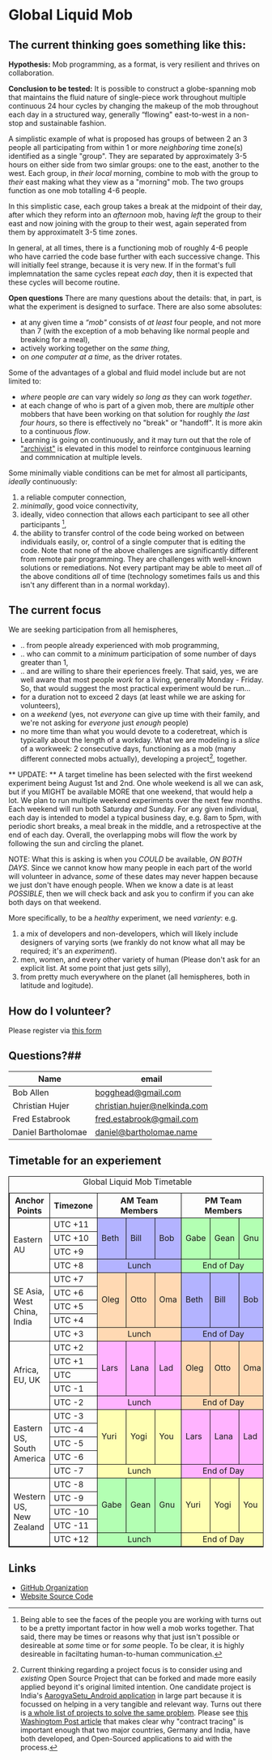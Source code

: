 # Global Liquid Mob

## The current thinking goes something like this: 
**Hypothesis:** Mob programming, as a format, is very resilient and thrives on collaboration.

**Conclusion to be tested:** It is possible to construct a globe-spanning mob that maintains the fluid nature of single-piece work throughout multiple continuous 24 hour cycles by changing the makeup of the mob throughout each day in a structured way, generally “flowing" east-to-west in a non-stop and sustainable fashion.

A simplistic example of what is proposed has groups of between 2 an 3 people all participating from within 1 or more _neighboring_ time zone(s) identified as a single "group". They are separated by approximately 3-5 hours on either side from two simlar groups: one to the east, another to the west. Each group, in _their local_ morning, combine to mob with the group to _their_ east making what they view as a "morning" mob. The two groups function as one mob totalling 4-6 people.

In this simplistic case, each group takes a break at the midpoint of their day, after which they reform into an _afternoon_ mob, having _left_ the group to their east and now joining with the group to their west, again seperated from them by approximatelt 3-5 time zones.

In general, at all times, there is a functioning mob of roughly 4-6 people who have carried the code base further with each successive change. This will initially feel strange, because it is very new. If in the format's full implemnatation the same cycles repeat _each day_, then it is expected that these cycles will become routine.

**Open questions**
There are many questions about the details: that, in part, is what the experiment is designed to surface. There are also some absolutes:
* at any given time a _“mob"_ consists of _at least_ four people, and not more than 7 (with the exception of a mob behaving like normal people and breaking for a meal),
* actively working together on the _same thing_, 
* on _one computer at a time_, as the driver rotates.

Some of the advantages of a global and fluid model include but are not limited to:
* _where_ people _are_ can vary widely _so long as_ they can work _together_.
* at each change of who is part of a given mob, there are _multiple_ other mobbers 
that have been working on that solution for roughly _the last four hours_, so there is effectively no "break" or "handoff". 
It is more akin to a continuous _flow_.
* Learning is going on continuously, and it may turn out that the role of ["archivist"](https://github.com/willemlarsen/mobprogrammingrpg/blob/master/theArchivist.pdf) is elevated in this model to reinforce contginuous learning and commnication at multiple levels.

Some minimally viable conditions can be met for almost all participants, _ideally_ continuously: 
1. a reliable computer connection, 
2. _minimally_, good voice connectivity, 
3. ideally, video connection that allows each participant to see all other participants [^1], 
4. the ability to transfer control of the code being worked on between individuals easily, or, control of a single computer that is editing the code.
Note that none of the above challenges are significantly different from remote pair programming. They are challenges with well-known solutions or remediations. Not every partipant may be able to meet _all_ of the above conditions _all_ of time (technology sometimes fails us and this isn't any different than in a normal workday).

## The current focus
We are seeking participation from all hemispheres,
* .. from people already experienced with mob programming,
* .. who can commit to a _minimum_ participation of some number of days greater than 1,
* .. and are willing to share their eperiences freely.
That said, yes, we are well aware that most people _work_ for a living, generally Monday - Friday. So, that would suggest the most practical experiment would be run...
* for a duration not to exceed 2 days (at least while we are asking for volunteers),
* on a _weekend_ (yes, not _everyone_ can give up time with their family, and we're not asking for _everyone_ just _enough_ people)
* no more time than what you would devote to a coderetreat, which is typically about the length of a workday. 
What we are modeling is a _slice_ of a workweek: 2 consecutive days, functioning as a mob (many different connected mobs actually), developing a project[^2], together.

** UPDATE: **
A target timeline has been selected with the first weekend experiment being August 1st and 2nd. 
One whole weekend is all we can ask, but if you MIGHT be available MORE that one weekend, that would help a lot. 
We plan to run multiple weekend experiments over the next few months. Each weekend will run both Saturday _and_ Sunday. For any given individual, each day is intended to model a typical business day, e.g. 8am to 5pm, with periodic short breaks, a meal break in the middle, and a retrospective at the end of each day. Overall, the overlapping mobs will flow the work by following the sun and circling the planet.

NOTE: What this is asking is when you _COULD_ be available, _ON BOTH DAYS_. Since we cannot know how many people in each part of the world will volunteer in advance, _some_ of these dates may never happen because we just don't have enough people. When we know a date is at least _POSSIBLE_, then we will check back and ask you to confirm if you can ake both days on that weekend.

More specifically, to be a _healthy_ experiment, we need _varienty_: e.g. 
1. a mix of developers and non-developers, which will likely include designers of varying sorts (we frankly do not know what all may be required; it's an _experiment_). 
2. men, women, and every other variety of human (Please don't ask for an explicit list. At some point that just gets silly), 
3. from pretty much everywhere on the planet (all hemispheres, both in latitude and logitude). 

## How do I volunteer? ##
Please register via [this form]("https://docs.google.com/forms/d/e/1FAIpQLSe1W1Rscmr6Fs4o4hHi0umRoqgZ7to7HVV7ahJ-uzbYbwWGKw/viewform") 

## Questions?##
| Name               | email                          |
|--------------------|--------------------------------|
| Bob Allen          | <bogghead@gmail.com>           |
| Christian Hujer    | <christian.hujer@nelkinda.com> |
| Fred Estabrook     | <fred.estabrook@gmail.com>     |
| Daniel Bartholomae | <daniel@bartholomae.name>      |

## Timetable for an experiement
<style>
.bordertable, .bordertable td, .bordertable th {
    border: 1px solid black;
}
</style>
<table class="bordertable">
<colgroup cols="2"/>
<colgroup cols="3"/>
<colgroup cols="3"/>
<thead>
<tr><th>Anchor Points</th><th>Timezone</th><th colspan="3">AM Team Members</th><th colspan="3">PM Team Members</th></tr>
</thead>
<tbody>
<tr><td rowspan="4">Eastern AU</td>                <td>UTC +11</td><td style="background-color: hsl(240, 100%, 85%);" rowspan="3">Beth</td><td style="background-color: hsl(240, 100%, 85%);" rowspan="3">Bill</td><td style="background-color: hsl(240, 100%, 85%);" rowspan="3">Bob</td><td style="background-color: hsl(120, 100%, 85%);" rowspan="3">Gabe</td><td style="background-color: hsl(120, 100%, 85%);" rowspan="3">Gean</td><td style="background-color: hsl(120, 100%, 85%);" rowspan="3">Gnu</td></tr>
<tr>                                               <td>UTC +10</td></tr>
<tr>                                               <td>UTC  +9</td></tr>
<tr>                                               <td>UTC  +8</td><td style="background-color: hsl(240, 100%, 85%); text-align: center;" colspan="3">Lunch</td>                                                                                                                          <td style="background-color: hsl(120, 100%, 85%); text-align: center;" colspan="3">End of Day</td></tr>
</tbody>
<tbody>
<tr><td rowspan="5">SE Asia, West China, India</td><td>UTC  +7</td><td style="background-color: hsl( 30, 100%, 85%);" rowspan="4">Oleg</td><td style="background-color: hsl( 30, 100%, 85%);" rowspan="4">Otto</td><td style="background-color: hsl( 30, 100%, 85%);" rowspan="4">Oma</td><td style="background-color: hsl(240, 100%, 85%);" rowspan="4">Beth</td><td style="background-color: hsl(240, 100%, 85%);" rowspan="4">Bill</td><td style="background-color: hsl(240, 100%, 85%);" rowspan="4">Bob</td></tr>
<tr>                                               <td>UTC  +6</td></tr>
<tr>                                               <td>UTC  +5</td></tr>
<tr>                                               <td>UTC  +4</td></tr>
<tr>                                               <td>UTC  +3</td><td style="background-color: hsl( 30, 100%, 85%); text-align: center;" colspan="3">Lunch</td>                                                                                                                          <td style="background-color: hsl(240, 100%, 85%); text-align: center;" colspan="3">End of Day</td></tr>
</tbody>
<tbody>
<tr><td rowspan="5">Africa, EU, UK</td>            <td>UTC  +2</td><td style="background-color: hsl(300, 100%, 85%);" rowspan="4">Lars</td><td style="background-color: hsl(300, 100%, 85%);" rowspan="4">Lana</td><td style="background-color: hsl(300, 100%, 85%);" rowspan="4">Lad</td><td style="background-color: hsl( 30, 100%, 85%);" rowspan="4">Oleg</td><td style="background-color: hsl( 30, 100%, 85%);" rowspan="4">Otto</td><td style="background-color: hsl( 30, 100%, 85%);" rowspan="4">Oma</td></tr>
<tr>                                               <td>UTC  +1</td></tr>
<tr>                                               <td>UTC    </td></tr>
<tr>                                               <td>UTC  -1</td></tr>
<tr>                                               <td>UTC  -2</td><td style="background-color: hsl(300, 100%, 85%); text-align: center;" colspan="3">Lunch</td>                                                                                                                          <td style="background-color: hsl( 30, 100%, 85%); text-align: center;" colspan="3">End of Day</td></tr>
</tbody>
<tbody>
<tr><td rowspan="5">Eastern US, South America</td> <td>UTC  -3</td><td style="background-color: hsl( 60, 100%, 85%);" rowspan="4">Yuri</td><td style="background-color: hsl( 60, 100%, 85%);" rowspan="4">Yogi</td><td style="background-color: hsl( 60, 100%, 85%);" rowspan="4">You</td><td style="background-color: hsl(300, 100%, 85%);" rowspan="4">Lars</td><td style="background-color: hsl(300, 100%, 85%);" rowspan="4">Lana</td><td style="background-color: hsl(300, 100%, 85%);" rowspan="4">Lad</td></tr>
<tr>                                               <td>UTC  -4</td></tr>
<tr>                                               <td>UTC  -5</td></tr>
<tr>                                               <td>UTC  -6</td></tr>
<tr>                                               <td>UTC  -7</td><td style="background-color: hsl( 60, 100%, 85%); text-align: center;" colspan="3">Lunch</td>                                                                                                                          <td style="background-color: hsl(300, 100%, 85%); text-align: center;" colspan="3">End of Day</td></tr>
</tbody>
<tbody>
<tr><td rowspan="5">Western US, New Zealand</td>   <td>UTC  -8</td><td style="background-color: hsl(120, 100%, 85%);" rowspan="4">Gabe</td><td style="background-color: hsl(120, 100%, 85%);" rowspan="4">Gean</td><td style="background-color: hsl(120, 100%, 85%);" rowspan="4">Gnu</td><td style="background-color: hsl( 60, 100%, 85%);" rowspan="4">Yuri</td><td style="background-color: hsl( 60, 100%, 85%);" rowspan="4">Yogi</td><td style="background-color: hsl( 60, 100%, 85%);" rowspan="4">You</td></tr>
<tr>                                               <td>UTC  -9</td></tr>
<tr>                                               <td>UTC -10</td></tr>
<tr>                                               <td>UTC -11</td></tr>
<tr>                                               <td>UTC +12</td><td style="background-color: hsl(120, 100%, 85%); text-align: center;" colspan="3">Lunch</td>                                                                                                                          <td style="background-color: hsl( 60, 100%, 85%); text-align: center;" colspan="3">End of Day</td></tr>
</tbody>
<caption>Global Liquid Mob Timetable</caption>
</table>

## Links
* [GitHub Organization](https://github.com/global-liquid-mob)
* [Website Source Code](https://github.com/global-liquid-mob/global-liquid-mob.github.io)

[^1]: Being able to see the faces of the people you are working with turns out to be a pretty important factor in how well a mob works together. That said, there may be times or reasons why that just isn't possible or desireable at _some_ time or for _some_ people. To be clear, it is highly desireable in faciltating human-to-human communication.

[^2]: Current thinking regarding a project focus is to consider using and _existing_ Open Source Project that can be forked and made more easily applied beyond it's original limited intention. One candidate project is India's [AarogyaSetu_Android application](https://github.com/nic-delhi/AarogyaSetu_Android) in large part because it is focussed on helping in a very tangible and relevant way. Turns out there is [a whole list of projects to solve the same problem](https://en.wikipedia.org/wiki/COVID-19_apps#List_of_apps_by_country). 
Please see [this Washingtom Post article](https://techcrunch.com/2020/05/26/aarogya-setu-india-source-code-release/) that makes clear why "contract tracing" is important enough that two major countries, Germany and India, have both developed, and Open-Sourced applications to aid with the process.
